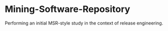 # Mining-Software-Repository
Performing an initial MSR-style study in the context of release engineering.
